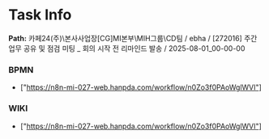 # Task Info

**Path:** 카페24(주)\본사사업장\[CG]MI본부\MIH그룹\CD팀 / ebha / [272016] 주간 업무 공유 및 점검 미팅 _ 회의 시작 전 리마인드 발송 / 2025-08-01_00-00-00

### BPMN
- ["https://n8n-mi-027-web.hanpda.com/workflow/n0Zo3f0PAoWglWVI"]

### WIKI
- ["https://n8n-mi-027-web.hanpda.com/workflow/n0Zo3f0PAoWglWVI"]

